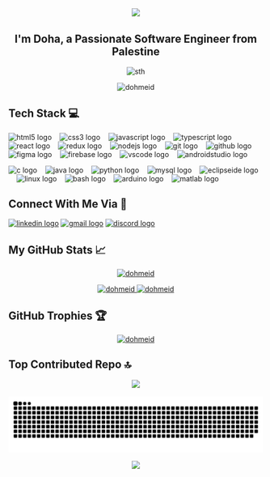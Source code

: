 <div align="center">
  <img src="https://capsule-render.vercel.app/api?text=HeyEveryone!👋&fontColor=F0F3F4&animation=fadeIn&type=waving&color=6F1042&height=200"/>
  <h2 align="center">I'm Doha, a Passionate Software Engineer from Palestine</h2>
  <p align="center"> <img  alt="sth" src="https://i.pinimg.com/originals/3e/c4/37/3ec43786b484c617a1ba4ea7945ec9bd.gif" /> </p>
  <p align="center"> <img src="https://komarev.com/ghpvc/?username=dohmeid&label=Profile%20views&color=6F1042&style=flat" width=130px alt="dohmeid" /> </p>
</div>

## Tech Stack 💻
<div align="left">
  <img src="https://skillicons.dev/icons?i=html" height="50" alt="html5 logo"/><img width="12" />
  <img src="https://skillicons.dev/icons?i=css" height="50" alt="css3 logo"/><img width="12" />
  <img src="https://skillicons.dev/icons?i=js" height="50" alt="javascript logo"/><img width="12" />
  <img src="https://skillicons.dev/icons?i=ts" height="50" alt="typescript logo"/><img width="12" />
  <img src="https://skillicons.dev/icons?i=react" height="50" alt="react logo"/><img width="12" />
  <img src="https://skillicons.dev/icons?i=redux" height="50" alt="redux logo"/><img width="12" />
  <img src="https://skillicons.dev/icons?i=nodejs" height="50" alt="nodejs logo"/><img width="12" />
  <img src="https://skillicons.dev/icons?i=git" height="50" alt="git logo"/><img width="12" />
  <img src="https://skillicons.dev/icons?i=github" height="50" alt="github logo"/><img width="12" />
  <img src="https://skillicons.dev/icons?i=figma" height="50" alt="figma logo"/><img width="12" />
  <img src="https://skillicons.dev/icons?i=firebase" height="50" alt="firebase logo"/><img width="12" />
  <img src="https://skillicons.dev/icons?i=vscode" height="50" alt="vscode logo"/><img width="12" />
  <img src="https://skillicons.dev/icons?i=androidstudio" height="50" alt="androidstudio logo"/><img width="12" />

  <img src="https://skillicons.dev/icons?i=c" height="50" alt="c logo"/><img width="12" />
  <img src="https://skillicons.dev/icons?i=java" height="50" alt="java logo"/><img width="12" />
  <img src="https://skillicons.dev/icons?i=py" height="50" alt="python logo"/><img width="12" />
  <img src="https://skillicons.dev/icons?i=mysql" height="50" alt="mysql logo"  /><img width="12" />
  <img src="https://skillicons.dev/icons?i=eclipse" height="50" alt="eclipseide logo"/><img width="12" />
  <img src="https://skillicons.dev/icons?i=linux" height="50" alt="linux logo"/><img width="12" />
  <img src="https://skillicons.dev/icons?i=bash" height="50" alt="bash logo"  /><img width="12" />
  <img src="https://skillicons.dev/icons?i=arduino" height="50" alt="arduino logo"/><img width="12" />
  <img src="https://skillicons.dev/icons?i=matlab" height="50" alt="matlab logo"/>
</div>


## Connect With Me Via 💬
<div align="left">
  <a href="www.linkedin.com/in/dohmeid" target="_blank"><img src="https://img.shields.io/static/v1?message=LinkedIn&logo=linkedin&label=&color=0077B5&logoColor=white&labelColor=&style=for-the-badge" height="35" alt="linkedin logo"  /></a>
  <a href="doha.hmeid@gmail.com" target="_blank"><img src="https://img.shields.io/static/v1?message=Gmail&logo=gmail&label=&color=D14836&logoColor=white&labelColor=&style=for-the-badge" height="35" alt="gmail logo"  /></a>
  <a href="discordapp.com/users/953030181692530729" target="_blank"><img src="https://img.shields.io/static/v1?message=Discord&logo=discord&label=&color=7289DA&logoColor=white&labelColor=&style=for-the-badge" height="35" alt="discord logo"  /><a>
</div>


## My GitHub Stats 📈
<a href="https://github.com/dohmeid">
  <p align="center"><img height="180em" width="800em"  src="https://github-readme-stats.vercel.app/api/top-langs/?username=dohmeid&theme=radical&show_icons=true&layout=compact&langs_count=10" alt="dohmeid" /></p>
  <p  align="center">
    <img height="180em" width="415em" src="https://github-readme-stats.vercel.app/api?username=dohmeid&show_icons=true&locale=en&theme=radical" alt="dohmeid" />
    <img height="180em" width="415em" src="https://github-readme-streak-stats.herokuapp.com/?user=dohmeid&theme=radical" alt="dohmeid" />
  </p>
</a>


## GitHub Trophies 🏆
<div align="center"> 
  <a href="https://github.com/ryo-ma/github-profile-trophy"><img src="https://github-profile-trophy.vercel.app/?username=dohmeid"  alt="dohmeid"/></a> 
</div>

## Top Contributed Repo 🔝
<div align="center"> 
  
  ![](https://github-contributor-stats.vercel.app/api?username=dohmeid&limit=5&theme=radical&combine_all_yearly_contributions=true)
</div>


![Snake animation](https://github.com/dohmeid/dohmeid/blob/output/github-contribution-grid-snake.svg)

<p align="center">
  <img src="https://capsule-render.vercel.app/api?type=waving&color=6F1042&height=160&section=footer"/>
</p>

<!--
<img  alt="sth" src="https://media.giphy.com/media/gHhz5ZqkY8rzyWUiKw/giphy.webp" />
<img src= "https://media.giphy.com/media/ayMW3eqvuP00o/giphy.webp">
-->
